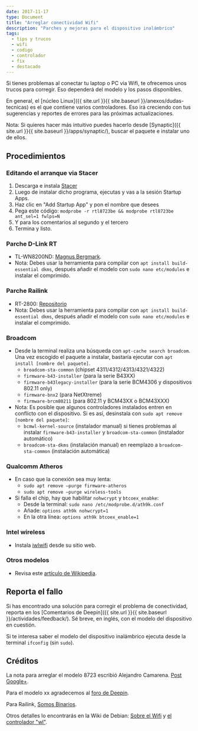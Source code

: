 ```yaml
---
date: 2017-11-17
type: Document
title: "Arreglar conectividad Wifi"
description: "Parches y mejoras para el dispositivo inalámbrico"
tags:
  - tips y trucos
  - wifi
  - codigo
  - controlador
  - fix
  - destacado
---
```


Si tienes problemas al conectar tu laptop o PC via Wifi, te ofrecemos unos trucos para corregir. Eso dependerá del modelo y los pasos disponibles.

En general, el [núcleo Linux]({{ site.url }}{{ site.baseurl }}/anexos/dudas-tecnicas) es el que contiene varios controladores. Eso irá creciendo con tus sugerencias y reportes de errores para las próximas actualizaciones.

Nota: Si quieres hacer más intuitivo puedes hacerlo desde [Synaptic]({{ site.url }}{{ site.baseurl }}/apps/synaptic/), buscar el paquete e instalar uno de ellos.

## Procedimientos
### Editando el arranque via Stacer
1. Descarga e instala [Stacer](https://github.com/oguzhaninan/Stacer/releases/download/v1.0.6/Stacer_1.0.6_amd64.deb)
2. Luego de instalar dicho programa, ejecutas y vas a la sesión Startup Apps.
3. Haz clic en "Add Startup App" y pon el nombre que desees
4. Pega este código: `modprobe -r rtl8723be && modprobe rtl8723be ant_sel=1 fwlps=N`
5. Y para los comentarios al segundo y el tercero
5. Termina y listo.

### Parche D-Link RT
* TL-WN8200ND: [Magnus Bergmark](https://github.com/Mange/rtl8192eu-linux-driver).
* Nota: Debes usar  la herramienta para compilar con `apt install build-essential dkms`, después añadir el modelo con `sudo nano etc/modules` e instalar el comprimido.

### Parche Railink
* RT-2800: [Repositorio](https://github.com/agerwick/RT28XX-RT539X-Linux-driver)
* Nota: Debes usar  la herramienta para compilar con `apt install build-essential dkms`, después añadir el modelo con `sudo nano etc/modules` e instalar el comprimido.

### Broadcom
* Desde la terminal realiza una búsqueda con `apt-cache search broadcom`. Una vez escogido el paquete a instalar, bastaría ejecutar con `apt install [nombre del paquete]`.
  * `broadcom-sta-common` (chipset 4311/4312/4313/4321/4322)
  * `firmware-b43-installer` (para la serie B43XX)
  * `firmware-b43legacy-installer` (para la serie BCM4306 y dispositivos 802.11 only)
  * `firmware-bnx2` (para NetXtreme)
  * `firmware-brcm80211` (para 802.11 y BCM43XX o BCM43XXX)
* Nota: Es posible que algunos controladores instalados entren en conflicto con el dispositivo. Si es así, desinstala con `sudo apt remove [nombre del paquete]`:
  * `bcmwl-kernel-source` (instalador manual) si tienes problemas al instalar `firmware-b43-installer` y `broadcom-sta-common` (instalador automático)
  * `broadcom-sta-dkms` (instalación manual) en reemplazo a `broadcom-sta-common` (instalación automática)

### Qualcomm Atheros
* En caso que la conexión sea muy lenta:
  * `sudo apt remove —purge firmware-atheros`
  * `sudo apt remove —purge wireless-tools`
* Si falla el chip, hay que habilitar `nohwcrypt` y `btcoex_enabke`:
  * Desde la terminal: `sudo nano /etc/modprobe.d/ath9k.conf`
  * Añade: `options ath9k nohwcrypt=1`
  * En la otra línea: `options ath9k btcoex_enable=1`

### Intel wireless
* Instala [iwlwifi](https://wireless.wiki.kernel.org/en/users/drivers/iwlwifi) desde su sitio web.

### Otros modelos
* Revisa este [artículo de Wikipedia](https://en.wikipedia.org/wiki/Comparison_of_open-source_wireless_drivers).

## Reporta el fallo
Si has encontrado una solución para corregir el problema de conectividad, reporta en los [Comentarios de Deepin]({{ site.url }}{{ site.baseurl }}/actividades/feedback/). Sé breve, en inglés, con el modelo del dispositivo en cuestión.

Si te interesa saber el modelo del dispositivo inalámbrico ejecuta desde la terminal `ifconfig` (sin `sudo`).

## Créditos
La nota para arreglar el modelo 8723 escribió Alejandro Camarena. [Post Google+](https://plus.google.com/+AlejandroCamarena/posts/GJedDLFKVRT).

Para el modelo xx agradecemos al [foro de Deepin](https://bbs.deepin.org/forum.php?mod=viewthread&tid=131490&page=1).

Para Railink, [Somos Binarios](https://www.somosbinarios.es/solucion-ubuntu-no-reconoce-wifi/).

Otros detalles lo encontrarás en la Wiki de Debian: [Sobre el Wifi](https://wiki.debian.org/WiFi) y [el controlador "wl"](https://wiki.debian.org/wl).
